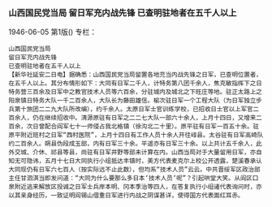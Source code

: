 ### 山西国民党当局  留日军充内战先锋  已查明驻地者在五千人以上

1946-06-05
第1版()
专栏：

    山西国民党当局
    留日军充内战先锋
    已查明驻地者在五千人以上
    【新华社延安二日电】据确悉：山西国民党当局留置各地充当内战先锋之日军，已查明位置者，在五千人以上。其分布情形如下：大同有日军二千人，计特务第八团千余人，焦克敏指挥下之日特务营三百余及日军中之教官技术人员等六百余，分驻城内及城北之下旺庄等地。驻正太路上之阳泉镇日特务大队一千二百余人，大队长为藤田雄信。榆次驻日军一个工程大队（为日军独立步兵第十旅团二二九大队所改编），约千余人。太原日军士官训练学校，已招收日士官以上军官二百余人，仍在继续招收中。清源原驻有日军之二二七大队一部六十余人，上月十四日，又增来二百余，次日曾配合阎军七十一师侵占我北格镇（徐沟北二十里）。原平驻有日军一百五十余。驻原平附近班村之日军“西村医院”，上月十四日有工作人员十余人开往崞县。太谷驻有日军高崎队约二百余人。朔县伪段成玉部，内有日军三十余。平遥亦有日军三十余。以上共计五千余人，此外交城、介休、祁县等县，尚驻有日军井野等部未计算在内。山西当局对于大量留用日军，亦自知无可隐讳，五月十七日大同执行小组抵达丰镇时，美方代表麦克尔上校公开透露，楚溪春承认大同现仍有日军六七百人（按实际远不止此数），但均系“技术人员”云云。中共晋绥军区政治部主任甘泗淇当即发问道：“大同为什么要那么多日本‘技术人员’呢”？引起哄堂大笑。从阎区口泉附近逃来解放区投诚之日军士兵岸本明、冈本季治等四人，在答复执行小组诸代表询问时，亦以其亲身经历，一致证明阎锡山借重日军进行内战之阴谋甚详，使得国方代表面红耳赤。
